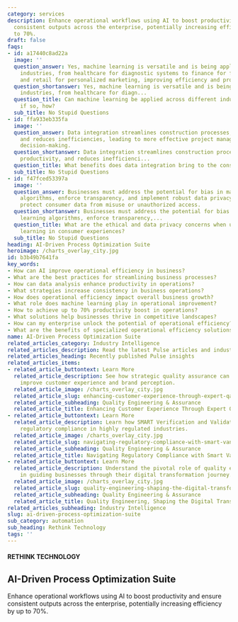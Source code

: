 ```yaml
---
category: services
description: Enhance operational workflows using AI to boost productivity and ensure
  consistent outputs across the enterprise, potentially increasing efficiency by up
  to 70%.
draft: false
faqs:
- id: a17440c8ad22a
  image: ''
  question_answer: Yes, machine learning is versatile and is being applied across
    industries, from healthcare for diagnostic systems to finance for fraud detection
    and retail for personalized marketing, improving efficiency and processes.
  question_shortanswer: Yes, machine learning is versatile and is being applied across
    industries, from healthcare for diagn...
  question_title: Can machine learning be applied across different industries, and
    if so, how?
  sub_title: No Stupid Questions
- id: ffa933eb335fa
  image: ''
  question_answer: Data integration streamlines construction processes, improves productivity,
    and reduces inefficiencies, leading to more effective project management and timely
    decision-making.
  question_shortanswer: Data integration streamlines construction processes, improves
    productivity, and reduces inefficienci...
  question_title: What benefits does data integration bring to the construction industry?
  sub_title: No Stupid Questions
- id: f47fced53397a
  image: ''
  question_answer: Businesses must address the potential for bias in machine learning
    algorithms, enforce transparency, and implement robust data privacy measures to
    protect consumer data from misuse or unauthorized access.
  question_shortanswer: Businesses must address the potential for bias in machine
    learning algorithms, enforce transparency,...
  question_title: What are the ethical and data privacy concerns when using machine
    learning in consumer experiences?
  sub_title: No Stupid Questions
heading: AI-Driven Process Optimization Suite
heroimage: /charts_overlay_city.jpg
id: b3b49b7641fa
key_words:
- How can AI improve operational efficiency in business?
- What are the best practices for streamlining business processes?
- How can data analysis enhance productivity in operations?
- What strategies increase consistency in business operations?
- How does operational efficiency impact overall business growth?
- What role does machine learning play in operational improvement?
- How to achieve up to 70% productivity boost in operations?
- What solutions help businesses thrive in competitive landscapes?
- How can my enterprise unlock the potential of operational efficiency?
- What are the benefits of specialized operational efficiency solutions?
name: AI-Driven Process Optimization Suite
related_articles_category: Industry Intelligence
related_articles_description: Read the latest Pulse articles and industry insights.
related_articles_heading: Recently published Pulse insights
related_articles_items:
- related_article_buttontext: Learn More
  related_article_description: See how strategic quality assurance can significantly
    improve customer experience and brand perception.
  related_article_image: /charts_overlay_city.jpg
  related_article_slug: enhancing-customer-experience-through-expert-qa
  related_article_subheading: Quality Engineering & Assurance
  related_article_title: Enhancing Customer Experience Through Expert QA
- related_article_buttontext: Learn More
  related_article_description: Learn how SMART Verification and Validation streamline
    regulatory compliance in highly regulated industries.
  related_article_image: /charts_overlay_city.jpg
  related_article_slug: navigating-regulatory-compliance-with-smart-vandv
  related_article_subheading: Quality Engineering & Assurance
  related_article_title: Navigating Regulatory Compliance with Smart VandV
- related_article_buttontext: Learn More
  related_article_description: Understand the pivotal role of quality engineering
    in guiding businesses through their digital transformation journey.
  related_article_image: /charts_overlay_city.jpg
  related_article_slug: quality-engineering-shaping-the-digital-transformation
  related_article_subheading: Quality Engineering & Assurance
  related_article_title: Quality Engineering, Shaping the Digital Transformation
related_articles_subheading: Industry Intelligence
slug: ai-driven-process-optimization-suite
sub_category: automation
sub_heading: Rethink Technology
tags: ''
---
```


#### RETHINK TECHNOLOGY
## AI-Driven Process Optimization Suite
Enhance operational workflows using AI to boost productivity and ensure consistent outputs across the enterprise, potentially increasing efficiency by up to 70%.